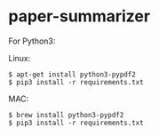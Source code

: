 # paper-summarizer

For Python3:

Linux:

```
$ apt-get install python3-pypdf2
$ pip3 install -r requirements.txt

```

MAC:

```
$ brew install python3-pypdf2
$ pip3 install -r requirements.txt

```
